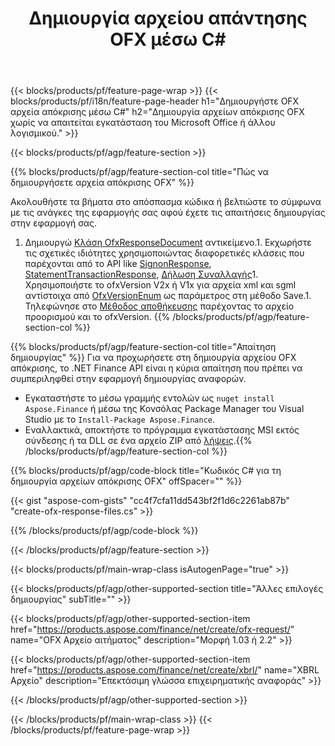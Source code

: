 ﻿---
title: Δημιουργία αρχείου απάντησης OFX μέσω C#
description: Δείγμα κώδικα για τη δημιουργία αρχείου απάντησης OFX. Χρησιμοποιήστε API παράδειγμα κώδικα για τη δημιουργία αρχείων απόκρισης παρτίδας OFX εντός εφαρμογών που βασίζονται σε .NET. 
url: /el/net/create/ofx-response/
family: finance
platformtag: net
feature: create
informat: OFX Response
outformat: 
otherformats: OFX Response
---
{{< blocks/products/pf/feature-page-wrap >}}
{{< blocks/products/pf/i18n/feature-page-header h1="Δημιουργήστε OFX αρχεία απόκρισης μέσω C#" h2="Δημιουργία αρχείων απόκρισης OFX χωρίς να απαιτείται εγκατάσταση του Microsoft Office ή άλλου λογισμικού." >}}

{{< blocks/products/pf/agp/feature-section >}}

{{% blocks/products/pf/agp/feature-section-col title="Πώς να δημιουργήσετε αρχεία απόκρισης OFX" %}}

Ακολουθήστε τα βήματα στο απόσπασμα κώδικα ή βελτιώστε το σύμφωνα με τις ανάγκες της εφαρμογής σας αφού έχετε τις απαιτήσεις δημιουργίας στην εφαρμογή σας.

1. Δημιουργώ [Κλάση OfxResponseDocument](https://apireference.aspose.com/finance/net/aspose.finance.ofx/ofxresponsedocument) αντικείμενο.1. Εκχωρήστε τις σχετικές ιδιότητες χρησιμοποιώντας διαφορετικές κλάσεις που παρέχονται από το API like [SignonResponse](https://apireference.aspose.com/finance/net/aspose.finance.ofx.signon/signonresponse),  [StatementTransactionResponse](https://apireference.aspose.com/finance/net/aspose.finance.ofx.bank/statementtransactionresponse), [Δήλωση Συναλλαγής](https://apireference.aspose.com/finance/net/aspose.finance.ofx/statementtransaction)1. Χρησιμοποιήστε το ofxVersion V2x ή V1x για αρχεία xml και sgml αντίστοιχα από [OfxVersionEnum](https://apireference.aspose.com/finance/net/aspose.finance.ofx/ofxversionenum) ως παράμετρος στη μέθοδο Save.1. Τηλεφώνησε στο [Μέθοδος αποθήκευσης](https://apireference.aspose.com/finance/net/aspose.finance.ofx/ofxresponsedocument/methods/save) παρέχοντας το αρχείο προορισμού και το ofxVersion.
{{% /blocks/products/pf/agp/feature-section-col %}}

{{% blocks/products/pf/agp/feature-section-col title="Απαίτηση δημιουργίας" %}}
Για να προχωρήσετε στη δημιουργία αρχείου OFX απόκρισης, το .NET Finance API είναι η κύρια απαίτηση που πρέπει να συμπεριληφθεί στην εφαρμογή δημιουργίας αναφορών. 
- Εγκαταστήστε το μέσω γραμμής εντολών ως ```nuget install Aspose.Finance``` ή μέσω της Κονσόλας Package Manager του Visual Studio με το ```Install-Package Aspose.Finance```.
- Εναλλακτικά, αποκτήστε το πρόγραμμα εγκατάστασης MSI εκτός σύνδεσης ή τα DLL σε ένα αρχείο ZIP από [λήψεις](https://downloads.aspose.com/finance/net).{{% /blocks/products/pf/agp/feature-section-col %}}

{{% blocks/products/pf/agp/code-block title="Κωδικός C# για τη δημιουργία αρχείων απόκρισης OFX" offSpacer="" %}}

{{< gist "aspose-com-gists" "cc4f7cfa11dd543bf2f1d6c2261ab87b" "create-ofx-response-files.cs" >}}

{{% /blocks/products/pf/agp/code-block %}}

{{< /blocks/products/pf/agp/feature-section >}}

{{< blocks/products/pf/main-wrap-class isAutogenPage="true" >}}

{{< blocks/products/pf/agp/other-supported-section title="Άλλες επιλογές δημιουργίας" subTitle="" >}}

{{< blocks/products/pf/agp/other-supported-section-item href="https://products.aspose.com/finance/net/create/ofx-request/" name="OFX Αρχείο αιτήματος" description="Μορφή 1.03 ή 2.2" >}}

{{< blocks/products/pf/agp/other-supported-section-item href="https://products.aspose.com/finance/net/create/xbrl/" name="XBRL Αρχείο" description="Επεκτάσιμη γλώσσα επιχειρηματικής αναφοράς" >}}

{{< /blocks/products/pf/agp/other-supported-section >}}

{{< /blocks/products/pf/main-wrap-class >}}
{{< /blocks/products/pf/feature-page-wrap >}}